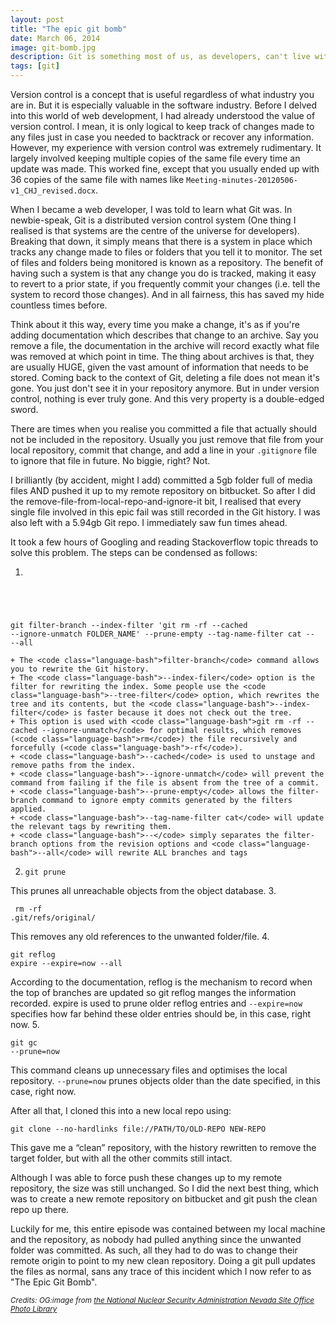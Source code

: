 ```yaml
---
layout: post
title: "The epic git bomb"
date: March 06, 2014
image: git-bomb.jpg
description: Git is something most of us, as developers, can't live without. However, Git may also behave like a double-edged sword, especially for less-than-seasoned developers like me, who inevitably ended up doing something stupid to my Git repository.
tags: [git]
---
```

Version control is a concept that is useful regardless of what industry you are in. But it is especially valuable in the software industry. Before I delved into this world of web development, I had already understood the value of version control. I mean, it is only logical to keep track of changes made to any files just in case you needed to backtrack or recover any information. However, my experience with version control was extremely rudimentary. It largely involved keeping multiple copies of the same file every time an update was made. This worked fine, except that you usually ended up with 36 copies of the same file with names like <code class="language-markup">Meeting-minutes-20120506-v1_CHJ_revised.docx</code>. 

When I became a web developer, I was told to learn what Git was. In newbie-speak, Git is a distributed version control system (One thing I realised is that systems are the centre of the universe for developers). Breaking that down, it simply means that there is a system in place which tracks any change made to files or folders that you tell it to monitor. The set of files and folders being monitored is known as a repository. The benefit of having such a system is that any change you do is tracked, making it easy to revert to a prior state, if you frequently commit your changes (i.e. tell the system to record those changes). And in all fairness, this has saved my hide countless times before.

Think about it this way, every time you make a change, it's as if you're adding documentation which describes that change to an archive. Say you remove a file, the documentation in the archive will record exactly what file was removed at which point in time. The thing about archives is that, they are usually HUGE, given the vast amount of information that needs to be stored. Coming back to the context of Git, deleting a file does not mean it's gone. You just don't see it in your repository anymore. But in under version control, nothing is ever truly gone. And this very property is a double-edged sword.

There are times when you realise you committed a file that actually should not be included in the repository. Usually you just remove that file from your local repository, commit that change, and add a line in your  <code class="language-markup">.gitignore</code> file to ignore that file in future. No biggie, right? Not.

I brilliantly (by accident, might I add) committed a 5gb folder full of media files AND pushed it up to my remote repository on bitbucket. So after I did the remove-file-from-local-repo-and-ignore-it bit, I realised that every single file involved in this epic fail was still recorded in the Git history. I was also left with a 5.94gb Git repo. I immediately saw fun times ahead.

It took a few hours of Googling and reading Stackoverflow topic threads to solve this problem. The steps can be condensed as follows:

1. <pre><code class="language-bash">
git filter-branch --index-filter 'git rm -rf --cached --ignore-unmatch FOLDER_NAME' --prune-empty --tag-name-filter cat -- --all</code></pre>

    + The <code class="language-bash">filter-branch</code> command allows you to rewrite the Git history. 
    + The <code class="language-bash">--index-filer</code> option is the filter for rewriting the index. Some people use the <code class="language-bash">--tree-filter</code> option, which rewrites the tree and its contents, but the <code class="language-bash">--index-filter</code> is faster because it does not check out the tree.
    + This option is used with <code class="language-bash">git rm -rf --cached --ignore-unmatch</code> for optimal results, which removes (<code class="language-bash">rm</code>) the file recursively and forcefully (<code class="language-bash">-rf</code>).
    + <code class="language-bash">--cached</code> is used to unstage and remove paths from the index.
    + <code class="language-bash">--ignore-unmatch</code> will prevent the command from failing if the file is absent from the tree of a commit.
    + <code class="language-bash">--prune-empty</code> allows the filter-branch command to ignore empty commits generated by the filters applied.
    + <code class="language-bash">--tag-name-filter cat</code> will update the relevant tags by rewriting them.
    + <code class="language-bash">--</code> simply separates the filter-branch options from the revision options and <code class="language-bash">--all</code> will rewrite ALL branches and tags
2. <pre><code class="language-bash">git prune</code></pre>
This prunes all unreachable objects from the object database.
3. <pre><code class="language-bash">
rm -rf .git/refs/original/</code></pre>
This removes any old references to the unwanted folder/file.
4. <pre><code class="language-bash">git reflog expire --expire=now --all</code></pre>
According to the documentation, reflog is the mechanism to record when the top of branches are updated so git reflog manges the information recorded. expire is used to prune older reflog entries and <code class="language-bash">--expire=now</code> specifies how far behind these older entries should be, in this case, right now.
5. <pre><code class="language-bash">git gc --prune=now</code></pre>
This command cleans up unnecessary files and optimises the local repository. <code class="language-bash">--prune=now</code> prunes objects older than the date specified, in this case, right now.

<p class="no-margin">After all that, I cloned this into a new local repo using:</p>
<pre><code class="language-bash">git clone --no-hardlinks file://PATH/TO/OLD-REPO NEW-REPO</code></pre>
This gave me a “clean” repository, with the history rewritten to remove the target folder, but with all the other commits still intact.

Although I was able to force push these changes up to my remote repository, the size was still unchanged. So I did the next best thing, which was to create a new remote repository on bitbucket and git push the clean repo up there. 

Luckily for me, this entire episode was contained between my local machine and the repository, as nobody had pulled anything since the unwanted folder was committed. As such, all they had to do was to change their remote origin to point to my new clean repository. Doing a git pull updates the files as normal, sans any trace of this incident which I now refer to as "The Epic Git Bomb". 

<em><small>Credits: OG:image from <a href="http://en.wikipedia.org/wiki/Nuclear_explosion#/media/File:Operation_Upshot-Knothole_-_Badger_001.jpg">the National Nuclear Security Administration Nevada Site Office Photo Library </a></small></em>
